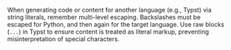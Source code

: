 When generating code or content for another language (e.g., Typst) via string literals, remember multi-level escaping. Backslashes must be escaped for Python, and then again for the target language. Use raw blocks (```...```) in Typst to ensure content is treated as literal markup, preventing misinterpretation of special characters.